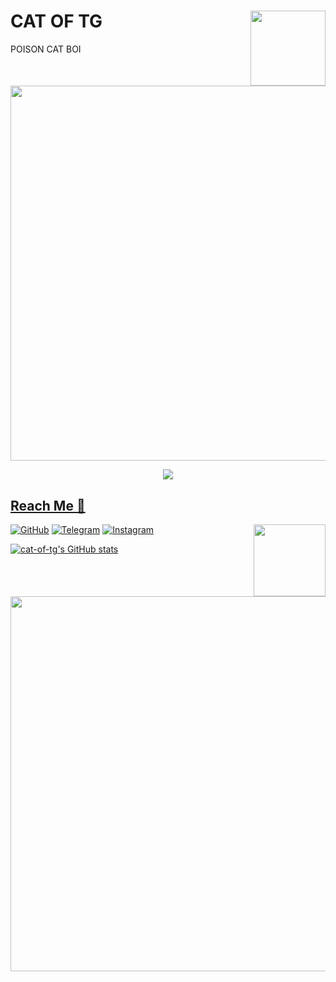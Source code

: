 # CAT OF TG<img src = https://1.bp.blogspot.com/-ORXfIveYolo/XHeLKMPUWvI/AAAAAAAUQDE/sSJ0FtkZKlgyB-IK_TZNgTbJ7TV3DD4tgCLcBGAs/s1600/AW3567431_06.gif width = 120 align = "right">

POISON CAT BOI

 <img src = https://im6.ezgif.com/tmp/ezgif-6-525a11922897.gif width = 600 align = "center">

<a href="https://t.me/Ok_bie_bot">
<p align="center">
  <img src="https://telegra.ph/file/4d554d23a647e7af33d3c.jpg">
</p>



##  Reach Me 💙

<img src = https://thumbs.gfycat.com/SimilarDistortedHuman-size_restricted.gif width = 115 align = "right">

[![GitHub](https://img.shields.io/badge/github-%23121011.svg?style=for-the-badge&logo=github&logoColor=white)](https://github.com/Cat-of-Tg)
 [![Telegram](https://img.shields.io/badge/Telegram-2CA5E0?style=for-the-badge&logo=telegram&logoColor=white)](https://t.me/ok_bie_bot)
[![Instagram](https://img.shields.io/badge/INSTAGRAM-%23E4405F.svg?style=for-the-badge&logo=Instagram&logoColor=white)](https://instagram.com/_cat_boi._)



 
 [![cat-of-tg's GitHub stats](https://github-readme-stats.vercel.app/api?username=Cat-of-tg&theme=chartreuse-dark&show_icons=true)](https://github.com/cat-of-tg/github-readme-stats)




<img src = https://i.pinimg.com/originals/e9/ea/34/e9ea347d7bc199e10ac7f1592ce8abe5.gif width = 600 align="centre">



